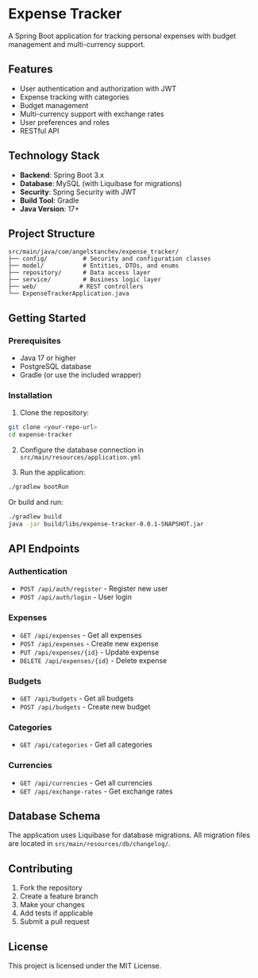 # Expense Tracker

A Spring Boot application for tracking personal expenses with budget management and multi-currency support.

## Features

- User authentication and authorization with JWT
- Expense tracking with categories
- Budget management
- Multi-currency support with exchange rates
- User preferences and roles
- RESTful API

## Technology Stack

- **Backend**: Spring Boot 3.x
- **Database**: MySQL (with Liquibase for migrations)
- **Security**: Spring Security with JWT
- **Build Tool**: Gradle
- **Java Version**: 17+

## Project Structure

```
src/main/java/com/angelstanchev/expense_tracker/
├── config/          # Security and configuration classes
├── model/           # Entities, DTOs, and enums
├── repository/      # Data access layer
├── service/         # Business logic layer
├── web/            # REST controllers
└── ExpenseTrackerApplication.java
```

## Getting Started

### Prerequisites

- Java 17 or higher
- PostgreSQL database
- Gradle (or use the included wrapper)

### Installation

1. Clone the repository:
```bash
git clone <your-repo-url>
cd expense-tracker
```

2. Configure the database connection in `src/main/resources/application.yml`

3. Run the application:
```bash
./gradlew bootRun
```

Or build and run:
```bash
./gradlew build
java -jar build/libs/expense-tracker-0.0.1-SNAPSHOT.jar
```

## API Endpoints

### Authentication
- `POST /api/auth/register` - Register new user
- `POST /api/auth/login` - User login

### Expenses
- `GET /api/expenses` - Get all expenses
- `POST /api/expenses` - Create new expense
- `PUT /api/expenses/{id}` - Update expense
- `DELETE /api/expenses/{id}` - Delete expense

### Budgets
- `GET /api/budgets` - Get all budgets
- `POST /api/budgets` - Create new budget

### Categories
- `GET /api/categories` - Get all categories

### Currencies
- `GET /api/currencies` - Get all currencies
- `GET /api/exchange-rates` - Get exchange rates

## Database Schema

The application uses Liquibase for database migrations. All migration files are located in `src/main/resources/db/changelog/`.

## Contributing

1. Fork the repository
2. Create a feature branch
3. Make your changes
4. Add tests if applicable
5. Submit a pull request

## License

This project is licensed under the MIT License. 